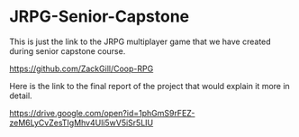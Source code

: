 # JRPG-Senior-Capstone
This is just the link to the JRPG multiplayer game that we have created during senior capstone course. 

https://github.com/ZackGill/Coop-RPG

Here is the link to the final report of the project that would explain it more in detail.

https://drive.google.com/open?id=1phGmS9rFEZ-zeM6LyCvZesTIgMhv4Uli5wV5iSr5LIU
